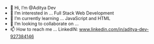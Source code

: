- 👋 Hi, I’m @Aditya Dev
- 👀 I’m interested in ... Full Stack Web Development
- 🌱 I’m currently learning ... JavaScript and HTML
- 💞️ I’m looking to collaborate on ... 
- 📫 How to reach me ... LinkedIN: www.linkedin.com/in/aditya-dev-927384146

<!---
Aditya-0703-Dev/Aditya-0703-Dev is a ✨ special ✨ repository because its `README.md` (this file) appears on your GitHub profile.
You can click the Preview link to take a look at your changes.
--->

